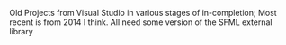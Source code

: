 Old Projects from Visual Studio in various stages of in-completion; Most recent is from 2014 I think. All need some version of the SFML external library

